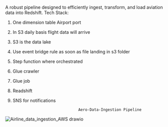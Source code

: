 A robust pipeline designed to efficiently ingest, transform, and load aviation data into Redshift.
Tech Stack:
1.	One dimension table Airport port
2.	In S3 daily basis flight data will arrive
3.	S3 is the data lake
4.	Use event bridge rule as soon as file landing in s3 folder
5.	Step function where orchestrated 
6.	Glue crawler
7.	Glue job
8.	Readshift 
9.	SNS for notifications


                                     Aero-Data-Ingestion Pipeline
![Airline_data_ingestion_AWS drawio](https://github.com/user-attachments/assets/3fd3402e-1c9d-4a52-b51e-40bc58af6836)
